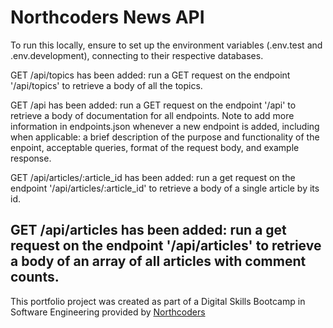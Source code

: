# Northcoders News API

To run this locally, ensure to set up the environment variables (.env.test and .env.development), connecting to their respective databases.

GET /api/topics has been added: run a GET request on the endpoint '/api/topics' to retrieve a body of all the topics.

GET /api has been added: run a GET request on the endpoint '/api' to retrieve a body of documentation for all endpoints.
Note to add more information in endpoints.json whenever a new endpoint is added, including when applicable: a brief description of the purpose and functionality of the enpoint, acceptable queries, format of the request body, and example response.

GET /api/articles/:article_id has been added: run a get request on the endpoint '/api/articles/:article_id' to retrieve a body of a single article by its id.

GET /api/articles has been added: run a get request on the endpoint '/api/articles' to retrieve a body of an array of all articles with comment counts.
--- 

This portfolio project was created as part of a Digital Skills Bootcamp in Software Engineering provided by [Northcoders](https://northcoders.com/)
